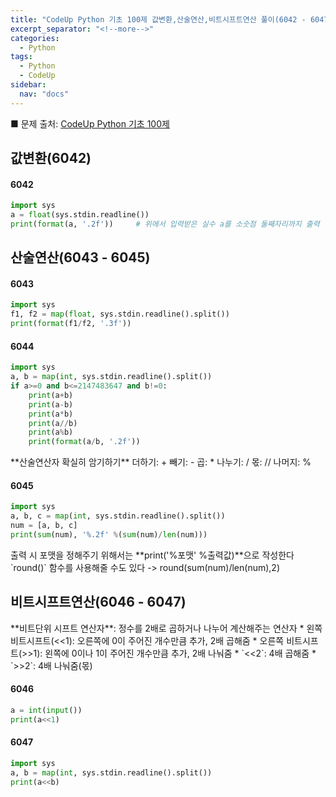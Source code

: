 ```yaml
---
title: "CodeUp Python 기초 100제 값변환,산술연산,비트시프트연산 풀이(6042 - 6047)"
excerpt_separator: "<!--more-->"
categories:
  - Python
tags:
  - Python
  - CodeUp
sidebar:
  nav: "docs"
---
```


■ 문제 출처: [CodeUp Python 기초 100제](https://codeup.kr/problemsetsol.php?psid=33)

## 값변환(6042)

#### 6042
```python
import sys
a = float(sys.stdin.readline())
print(format(a, '.2f'))		# 위에서 입력받은 실수 a를 소숫점 둘째자리까지 출력
```

## 산술연산(6043 - 6045)

#### 6043
```python
import sys
f1, f2 = map(float, sys.stdin.readline().split())
print(format(f1/f2, '.3f'))
```

#### 6044
```python
import sys
a, b = map(int, sys.stdin.readline().split())
if a>=0 and b<=2147483647 and b!=0:
    print(a+b)
    print(a-b)
    print(a*b)
    print(a//b)
    print(a%b)
    print(format(a/b, '.2f'))
```

<div class="notice--info" markdown="1">
**산술연산자 확실히 암기하기**  
더하기: +  
빼기: -  
곱: *  
나누기: /  
몫: //  
나머지: %  
</div>

#### 6045
```python
import sys
a, b, c = map(int, sys.stdin.readline().split())
num = [a, b, c]
print(sum(num), '%.2f' %(sum(num)/len(num)))
```

<div class="notice--info" markdown="1">
출력 시 포맷을 정해주기 위해서는 **print('%포맷' %출력값)**으로 작성한다  
`round()` 함수를 사용해줄 수도 있다 -> round(sum(num)/len(num),2)
</div>

## 비트시프트연산(6046 - 6047)

<div class="notice--info" markdown="1">
**비트단위 시프트 연산자**: 정수를 2배로 곱하거나 나누어 계산해주는 연산자
* 왼쪽 비트시프트(<<1): 오른쪽에 0이 주어진 개수만큼 추가, 2배 곱해줌
* 오른쪽 비트시프트(>>1): 왼쪽에 0이나 1이 주어진 개수만큼 추가, 2배 나눠줌
* `<<2`: 4배 곱해줌
* `>>2`: 4배 나눠줌(몫)
</div>

#### 6046
```python
a = int(input())
print(a<<1)
```

#### 6047
```python
import sys
a, b = map(int, sys.stdin.readline().split())
print(a<<b)
```
